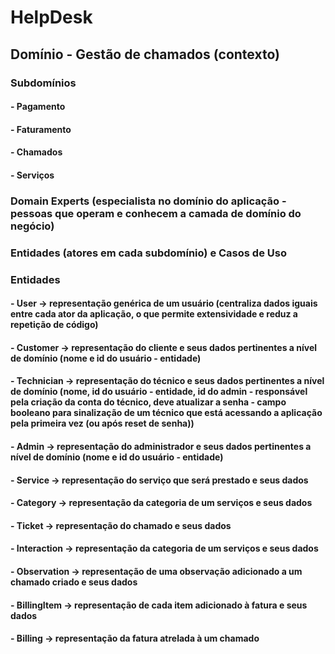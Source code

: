 # HelpDesk

## Domínio - Gestão de chamados (contexto)

### Subdomínios
#### - Pagamento
#### - Faturamento
#### - Chamados
#### - Serviços

### Domain Experts (especialista no domínio do aplicação - pessoas que operam e conhecem a camada de domínio do negócio)

### Entidades (atores em cada subdomínio) e Casos de Uso

### Entidades

#### - User -> representação genérica de um usuário (centraliza dados iguais entre cada ator da aplicação, o que permite extensividade e reduz a repetição de código)
#### - Customer -> representação do cliente e seus dados pertinentes a nível de domínio (nome e id do usuário - entidade)
#### - Technician -> representação do técnico e seus dados pertinentes a nível de domínio (nome, id do usuário - entidade, id do admin - responsável pela criação da conta do técnico, deve atualizar a senha - campo booleano para sinalização de um técnico que está acessando a aplicação pela primeira vez (ou após reset de senha))
#### - Admin -> representação do administrador e seus dados pertinentes a nível de domínio (nome e id do usuário - entidade)
#### - Service -> representação do serviço que será prestado e seus dados
#### - Category -> representação da categoria de um serviços e seus dados
#### - Ticket -> representação do chamado e seus dados
#### - Interaction -> representação da categoria de um serviços e seus dados
#### - Observation -> representação de uma observação adicionado a um chamado criado e seus dados
#### - BillingItem -> representação de cada item adicionado à fatura e seus dados
#### - Billing -> representação da fatura atrelada à um chamado
